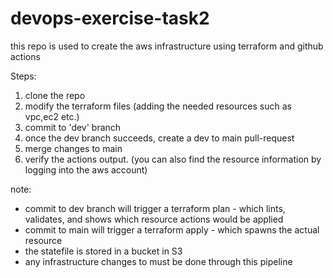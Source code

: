 # devops-exercise-task2

this repo is used to create the aws infrastructure using terraform and github actions

Steps:

1. clone the repo
2. modify the terraform files (adding the needed resources such as vpc,ec2 etc.)
3. commit to 'dev' branch
4. once the dev branch succeeds, create a dev to main pull-request
5. merge changes to main
6. verify the actions output. (you can also find the resource information by logging into the aws account)

note: 
- commit to dev branch will trigger a terraform plan - which lints, validates, and shows which resource actions would be applied
- commit to main will trigger a terraform apply - which spawns the actual resource
- the statefile is stored in a bucket in S3
- any infrastructure changes to must be done through this pipeline